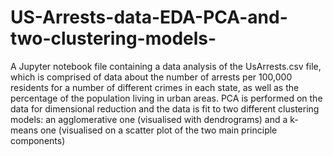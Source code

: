 # US-Arrests-data-EDA-PCA-and-two-clustering-models-
A Jupyter notebook file containing a data analysis of the UsArrests.csv file, which is comprised of data about the number of arrests per 100,000 residents for a number of different crimes in each state, as well as the percentage of the population living in urban areas.
PCA is performed on the data for dimensional reduction and the data is fit to two different clustering models: an agglomerative one (visualised with dendrograms) and a k-means one (visualised on a scatter plot of the two main principle components)
